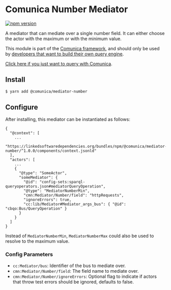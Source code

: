 # Comunica Number Mediator

[![npm version](https://badge.fury.io/js/%40comunica%2Fmediator-number.svg)](https://www.npmjs.com/package/@comunica/mediator-number)

A mediator that can mediate over a single number field.
It can either choose the actor with the maximum or with the minimum value.

This module is part of the [Comunica framework](https://github.com/comunica/comunica),
and should only be used by [developers that want to build their own query engine](https://comunica.dev/docs/modify/).

[Click here if you just want to query with Comunica](https://comunica.dev/docs/query/).

## Install

```bash
$ yarn add @comunica/mediator-number
```

## Configure

After installing, this mediator can be instantiated as follows:
```text
{
  "@context": [
    ...
    "https://linkedsoftwaredependencies.org/bundles/npm/@comunica/mediator-number/^1.0.0/components/context.jsonld"  
  ],
  "actors": [
    ...
    {
      "@type": "SomeActor",
      "someMediator": {
        "@id": "config-sets:sparql-queryoperators.json#mediatorQueryOperation",
        "@type": "MediatorNumberMin",
        "cmn:Mediator/Number/field": "httpRequests",
        "ignoreErrors": true,
        "cc:lib/Mediator#Mediator_args_bus": { "@id": "cbqo:Bus/QueryOperation" }
      }
    }
  ]
}
```

Instead of `MediatorNumberMin`, `MediatorNumberMax` could also be used to resolve to the maximum value.

### Config Parameters

* `cc:Mediator/bus`: Identifier of the bus to mediate over.
* `cmn:Mediator/Number/field`: The field name to mediate over.
* `cmn:Mediator/Number/ignoreErrors`: Optional flag to indicate if actors that throw test errors should be ignored, defaults to false.
